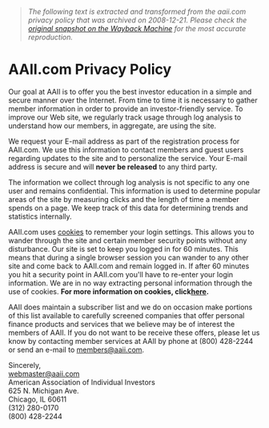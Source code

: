 > *The following text is extracted and transformed from the aaii.com privacy policy that was archived on 2008-12-21. Please check the [original snapshot on the Wayback Machine](https://web.archive.org/web/20081221221446id_/http%3A//www.aaii.com/privacy) for the most accurate reproduction.*

# AAII.com Privacy Policy

Our goal at AAII is to offer you the best investor education in a simple and secure manner over the Internet. From time to time it is necessary to gather member information in order to provide an investor-friendly service. To improve our Web site, we regularly track usage through log analysis to understand how our members, in aggregate, are using the site. 

We request your E-mail address as part of the registration process for AAII.com. We use this information to contact members and guest users regarding updates to the site and to personalize the service. Your E-mail address is secure and will **never be released** to any third party. 

The information we collect through log analysis is not specific to any one user and remains confidential. This information is used to determine popular areas of the site by measuring clicks and the length of time a member spends on a page. We keep track of this data for determining trends and statistics internally. 

AAII.com uses [cookies](https://web.archive.org/web/20081221221446id_/http://www.aaii.com/privacy/cookiepolicy.cfm) to remember your login settings. This allows you to wander through the site and certain member security points without any disturbance. Our site is set to keep you logged in for 60 minutes. This means that during a single browser session you can wander to any other site and come back to AAII.com and remain logged in. If after 60 minutes you hit a security point in AAII.com you'll have to re-enter your login information. We are in no way extracting personal information through the use of cookies. **For more information on cookies, click[here](https://web.archive.org/web/20081221221446id_/http://www.aaii.com/privacy/cookiepolicy.cfm).**

AAII does maintain a subscriber list and we do on occasion make portions of this list available to carefully screened companies that offer personal finance products and services that we believe may be of interest the members of AAII. If you do not want to be receive these offers, please let us know by contacting member services at AAII by phone at (800) 428-2244 or send an e-mail to [members@aaii.com](mailto:members@aaii.com). 

Sincerely,  
[webmaster@aaii.com](mailto:webmaster@aaii.com)  
American Association of Individual Investors  
625 N. Michigan Ave.  
Chicago, IL 60611  
(312) 280-0170  
(800) 428-2244 
